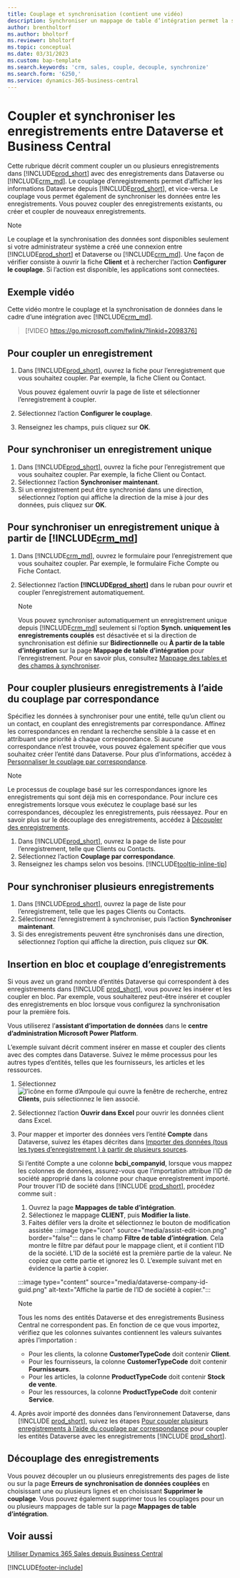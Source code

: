 ```yaml
---
title: Couplage et synchronisation (contient une vidéo)
description: Synchroniser un mappage de table d’intégration permet la synchronisation des données dans tous les enregistrements dans une table de Business Central ainsi que de la table Dynamics 365 Sales qui sont couplées.
author: brentholtorf
ms.author: bholtorf
ms.reviewer: bholtorf
ms.topic: conceptual
ms.date: 03/31/2023
ms.custom: bap-template
ms.search.keywords: 'crm, sales, couple, decouple, synchronize'
ms.search.form: '6250,'
ms.service: dynamics-365-business-central
---
```


# <a name="couple-and-synchronize-records-between-dataverse-and-business-central"></a>Coupler et synchroniser les enregistrements entre Dataverse et Business Central

Cette rubrique décrit comment coupler un ou plusieurs enregistrements dans [!INCLUDE[prod_short](includes/prod_short.md)] avec des enregistrements dans Dataverse ou [!INCLUDE[crm_md](includes/crm_md.md)]. Le couplage d’enregistrements permet d’afficher les informations Dataverse depuis [!INCLUDE[prod_short](includes/prod_short.md)], et vice-versa. Le couplage vous permet également de synchroniser les données entre les enregistrements. Vous pouvez coupler des enregistrements existants, ou créer et coupler de nouveaux enregistrements.

> [!NOTE]
> Le couplage et la synchronisation des données sont disponibles seulement si votre administrateur système a créé une connexion entre [!INCLUDE[prod_short](includes/prod_short.md)] et Dataverse ou [!INCLUDE[crm_md](includes/crm_md.md)]. Une façon de vérifier consiste à ouvrir la fiche **Client** et à rechercher l’action **Configurer le couplage**. Si l’action est disponible, les applications sont connectées.

## <a name="video-example"></a>Exemple vidéo

Cette vidéo montre le couplage et la synchronisation de données dans le cadre d’une intégration avec [!INCLUDE[crm_md](includes/crm_md.md)].

> [!VIDEO https://go.microsoft.com/fwlink/?linkid=2098376]

## <a name="to-couple-a-record"></a>Pour coupler un enregistrement

1. Dans [!INCLUDE[prod_short](includes/prod_short.md)], ouvrez la fiche pour l’enregistrement que vous souhaitez coupler. Par exemple, la fiche Client ou Contact.  

    Vous pouvez également ouvrir la page de liste et sélectionner l’enregistrement à coupler.  

2. Sélectionnez l’action **Configurer le couplage**.  
3. Renseignez les champs, puis cliquez sur **OK**.  

## <a name="to-synchronize-a-single-record"></a>Pour synchroniser un enregistrement unique

1. Dans [!INCLUDE[prod_short](includes/prod_short.md)], ouvrez la fiche pour l’enregistrement que vous souhaitez coupler. Par exemple, la fiche Client ou Contact.  
2. Sélectionnez l’action **Synchroniser maintenant**.  
3. Si un enregistrement peut être synchronisé dans une direction, sélectionnez l’option qui affiche la direction de la mise à jour des données, puis cliquez sur **OK**.  

## <a name="to-synchronize-a-single-record-from-"></a>Pour synchroniser un enregistrement unique à partir de [!INCLUDE[crm_md](includes/crm_md.md)]

1. Dans [!INCLUDE[crm_md](includes/crm_md.md)], ouvrez le formulaire pour l’enregistrement que vous souhaitez coupler. Par exemple, le formulaire Fiche Compte ou Fiche Contact.  
2. Sélectionnez l’action **[!INCLUDE[prod_short](includes/prod_short.md)]** dans le ruban pour ouvrir et coupler l’enregistrement automatiquement.

    > [!Note]
    > Vous pouvez synchroniser automatiquement un enregistrement unique depuis [!INCLUDE[crm_md](includes/crm_md.md)] seulement si l’option **Synch. uniquement les enregistrements couplés** est désactivée et si la direction de synchronisation est définie sur **Bidirectionnelle** ou **À partir de la table d’intégration** sur la page **Mappage de table d’intégration** pour l’enregistrement. Pour en savoir plus, consultez [Mappage des tables et des champs à synchroniser](admin-how-to-modify-table-mappings-for-synchronization.md#create-new-records).

## <a name="to-couple-multiple-records-using-match-based-coupling"></a>Pour coupler plusieurs enregistrements à l’aide du couplage par correspondance

Spécifiez les données à synchroniser pour une entité, telle qu’un client ou un contact, en couplant des enregistrements par correspondance. Affinez les correspondances en rendant la recherche sensible à la casse et en attribuant une priorité à chaque correspondance. Si aucune correspondance n’est trouvée, vous pouvez également spécifier que vous souhaitez créer l’entité dans Dataverse. Pour plus d’informations, accédez à [Personnaliser le couplage par correspondance](admin-how-to-set-up-a-dynamics-crm-connection.md#customize-the-match-based-coupling).  

> [!NOTE]
> Le processus de couplage basé sur les correspondances ignore les enregistrements qui sont déjà mis en correspondance. Pour inclure ces enregistrements lorsque vous exécutez le couplage basé sur les correspondances, découplez les enregistrements, puis réessayez. Pour en savoir plus sur le découplage des enregistrements, accédez à [Découpler des enregistrements](#uncoupling-records).

1. Dans [!INCLUDE[prod_short](includes/prod_short.md)], ouvrez la page de liste pour l’enregistrement, telle que Clients ou Contacts.
2. Sélectionnez l’action **Couplage par correspondance**.
3. Renseignez les champs selon vos besoins. [!INCLUDE[tooltip-inline-tip](includes/tooltip-inline-tip_md.md)]

## <a name="to-synchronize-multiple-records"></a>Pour synchroniser plusieurs enregistrements

1. Dans [!INCLUDE[prod_short](includes/prod_short.md)], ouvrez la page de liste pour l’enregistrement, telle que les pages Clients ou Contacts.  
2. Sélectionnez l’enregistrement à synchroniser, puis l’action **Synchroniser maintenant**.  
3. Si des enregistrements peuvent être synchronisés dans une direction, sélectionnez l’option qui affiche la direction, puis cliquez sur **OK**.  

## <a name="bulk-insert-and-couple-records"></a>Insertion en bloc et couplage d’enregistrements

Si vous avez un grand nombre d’entités Dataverse qui correspondent à des enregistrements dans [!INCLUDE [prod_short](includes/prod_short.md)], vous pouvez les insérer et les coupler en bloc. Par exemple, vous souhaiterez peut-être insérer et coupler des enregistrements en bloc lorsque vous configurez la synchronisation pour la première fois.

Vous utiliserez l’**assistant d’importation de données** dans le **centre d’administration Microsoft Power Platform**.

L’exemple suivant décrit comment insérer en masse et coupler des clients avec des comptes dans Dataverse. Suivez le même processus pour les autres types d’entités, telles que les fournisseurs, les articles et les ressources.

1. Sélectionnez ![l’icône en forme d’Ampoule qui ouvre la fenêtre de recherche](media/ui-search/search_small.png "Dites-moi ce que vous voulez faire"), entrez **Clients**, puis sélectionnez le lien associé.
2. Sélectionnez l’action **Ouvrir dans Excel** pour ouvrir les données client dans Excel. <!--Don't they need to choose the customers that they want to import to Dataverse?-->
3. Pour mapper et importer des données vers l’entité **Compte** dans Dataverse, suivez les étapes décrites dans [Importer des données (tous les types d’enregistrement ) à partir de plusieurs sources](/power-platform/admin/import-data-all-record-types).  

    Si l’entité Compte a une colonne **bcbi_companyid**, lorsque vous mappez les colonnes de données, assurez-vous que l’importation attribue l’ID de société approprié dans la colonne pour chaque enregistrement importé. Pour trouver l’ID de société dans [!INCLUDE [prod_short](includes/prod_short.md)], procédez comme suit :

    1. Ouvrez la page **Mappages de table d’intégration**.
    2. Sélectionez le mappage **CLIENT**, puis **Modifier la liste**.
    3. Faites défiler vers la droite et sélectionnez le bouton de modification assistée :::image type="icon" source="media/assist-edit-icon.png" border="false"::: dans le champ **Filtre de table d’intégration**. Cela montre le filtre par défaut pour le mappage client, et il contient l’ID de la société. L’ID de la société est la première partie de la valeur. Ne copiez que cette partie et ignorez les 0. L’exemple suivant met en évidence la partie à copier.

    :::image type="content" source="media/dataverse-company-id-guid.png" alt-text="Affiche la partie de l’ID de société à copier.":::

    > [!NOTE]
    > Tous les noms des entités Dataverse et des enregistrements Business Central ne correspondent pas. En fonction de ce que vous importez, vérifiez que les colonnes suivantes contiennent les valeurs suivantes après l’importation :
    >
    >* Pour les clients, la colonne **CustomerTypeCode** doit contenir **Client**.
    >* Pour les fournisseurs, la colonne **CustomerTypeCode** doit contenir **Fournisseurs**. 
    >* Pour les articles, la colonne **ProductTypeCode** doit contenir **Stock de vente**.
    >* Pour les ressources, la colonne **ProductTypeCode** doit contenir **Service**.
 
4. Après avoir importé des données dans l’environnement Dataverse, dans [!INCLUDE [prod_short](includes/prod_short.md)], suivez les étapes [Pour coupler plusieurs enregistrements à l’aide du couplage par correspondance](#to-couple-multiple-records-using-match-based-coupling) pour coupler les entités Dataverse avec les enregistrements [!INCLUDE [prod_short](includes/prod_short.md)]. 

## <a name="uncoupling-records"></a>Découplage des enregistrements

Vous pouvez découpler un ou plusieurs enregistrements des pages de liste ou sur la page **Erreurs de synchronisation de données couplées** en choisissant une ou plusieurs lignes et en choisissant **Supprimer le couplage**. Vous pouvez également supprimer tous les couplages pour un ou plusieurs mappages de table sur la page **Mappages de table d’intégration**.

## <a name="see-also"></a>Voir aussi

[Utiliser Dynamics 365 Sales depuis Business Central](marketing-integrate-dynamicscrm.md)


[!INCLUDE[footer-include](includes/footer-banner.md)]
